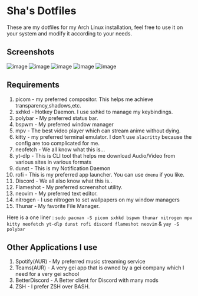 # Sha's Dotfiles
These are my dotfiles for my Arch Linux installation, feel free to use it on your system and modify it according to your needs.

## Screenshots
![image](https://user-images.githubusercontent.com/79645349/140621672-3b057eca-b857-4d4a-8184-16fdf504a505.png)
![image](https://user-images.githubusercontent.com/79645349/140621683-3c39e69f-7b23-4c69-aee0-51c33de01cdf.png)
![image](https://user-images.githubusercontent.com/79645349/140621748-8e294af3-c0a3-420e-b5d5-8e6f712d7a68.png)
![image](https://user-images.githubusercontent.com/79645349/140621819-1ac32756-4358-4d4a-97e5-f7e63cfe863e.png)
![image](https://user-images.githubusercontent.com/79645349/140621918-05b833bd-02ee-4012-a7de-c4df1ef31236.png)



## Requirements

1. picom - my preferred compositor. This helps me achieve transparency,shadows,etc.
2. sxhkd - Hotkey Daemon. I use sxhkd to manage my keybindings.
3. polybar - My preferred status bar.
4. bspwm - My preferred window manager
5. mpv - The best video player which can stream anime without dying.
6. kitty - my preferred terminal emulator. I don't use `alacritty` because the config are too complicated for me.
7. neofetch - We all know what this is...
8. yt-dlp - This is CLI tool that helps me download Audio/Video from various sites in various formats
9. dunst - This is my Notification Daemon
  10. rofi - This is my preferred app launcher. You can use `dmenu` if you like.
  11. Discord - We all also know what this is..
  12. Flameshot - My preferred screenshot utility.
  13. neovim - My preferred text editor.
  14. nitrogen - I use nitrogen to set wallpapers on my window managers
  15. Thunar - My favorite File Manager. 

Here is a one liner : `sudo pacman -S picom sxhkd bspwm thunar nitrogen mpv kitty neofetch yt-dlp dunst rofi discord flameshot neovim` & `yay -S polybar`


## Other Applications I use
1. Spotify(AUR) - My preferred music streaming service
2. Teams(AUR) - A very gei app that is owned by a gei company which I need for a very gei school
3. BetterDiscord - A Better client for Discord with many mods
4. ZSH - I prefer ZSH over BASH.
